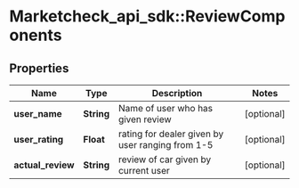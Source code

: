 # Marketcheck_api_sdk::ReviewComponents

## Properties
Name | Type | Description | Notes
------------ | ------------- | ------------- | -------------
**user_name** | **String** | Name of user who has given review | [optional] 
**user_rating** | **Float** | rating for dealer given by user ranging from 1-5 | [optional] 
**actual_review** | **String** | review of car given by current user | [optional] 



